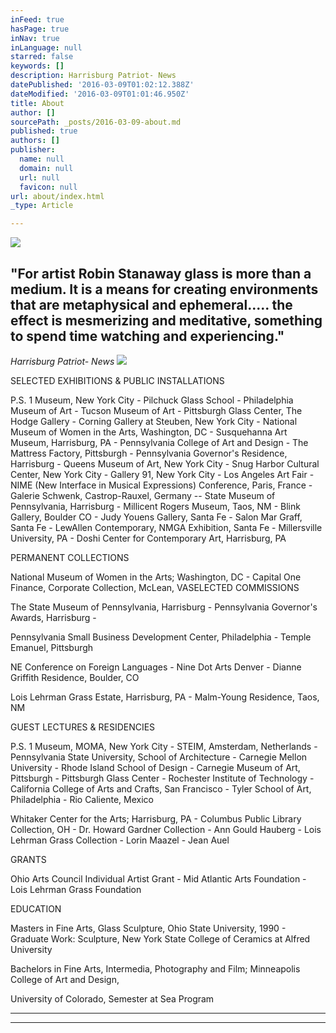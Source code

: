 ```yaml
---
inFeed: true
hasPage: true
inNav: true
inLanguage: null
starred: false
keywords: []
description: Harrisburg Patriot- News
datePublished: '2016-03-09T01:02:12.388Z'
dateModified: '2016-03-09T01:01:46.950Z'
title: About
author: []
sourcePath: _posts/2016-03-09-about.md
published: true
authors: []
publisher:
  name: null
  domain: null
  url: null
  favicon: null
url: about/index.html
_type: Article

---
```

![](https://the-grid-user-content.s3-us-west-2.amazonaws.com/a2b5d489-e69a-4ed2-a8b4-69a4634d2301.jpg)

## "For artist Robin Stanaway glass is more than a medium. It is a means for creating environments that are metaphysical and ephemeral..... the effect is mesmerizing and meditative, something to spend time watching and experiencing."

_Harrisburg Patriot- News_
![](https://the-grid-user-content.s3-us-west-2.amazonaws.com/c516d827-c040-4b7f-af36-9fa559704a4c.jpg)

SELECTED EXHIBITIONS & PUBLIC INSTALLATIONS

P.S. 1 Museum, New York City  -  Pilchuck Glass School  -   Philadelphia Museum of Art  -  Tucson Museum of Art - Pittsburgh Glass Center, The Hodge Gallery  -  Corning Gallery at Steuben, New York City  -  National Museum of Women in the Arts, Washington, DC  -  Susquehanna Art Museum, Harrisburg, PA  -  Pennsylvania College of Art and Design  -  The Mattress Factory, Pittsburgh  -  Pennsylvania Governor's Residence, Harrisburg  -  Queens Museum of Art, New York City  -  Snug Harbor Cultural Center,  New York City  -  Gallery 91, New York City  -  Los Angeles Art Fair  -  NIME (New Interface in Musical Expressions) Conference, Paris, France  -  Galerie Schwenk, Castrop-Rauxel, Germany  --   State Museum of Pennsylvania, Harrisburg  -  Millicent Rogers Museum, Taos, NM  -  Blink Gallery, Boulder CO - Judy Youens Gallery, Santa Fe - Salon Mar Graff, Santa Fe - LewAllen Contemporary, NMGA Exhibition, Santa Fe  -  Millersville University, PA -  Doshi Center for Contemporary Art, Harrisburg, PA

PERMANENT COLLECTIONS

National Museum of Women in the Arts; Washington, DC  -  Capital One Finance, Corporate Collection, McLean, VASELECTED COMMISSIONS

The State Museum of Pennsylvania, Harrisburg  -  Pennsylvania Governor's Awards, Harrisburg  -

Pennsylvania Small Business Development Center, Philadelphia  -  Temple Emanuel, Pittsburgh

NE Conference on Foreign Languages  -  Nine Dot Arts Denver  -  Dianne Griffith Residence, Boulder, CO

Lois Lehrman Grass Estate, Harrisburg, PA   -  Malm-Young Residence, Taos, NM

GUEST LECTURES & RESIDENCIES

P.S. 1 Museum, MOMA, New York City  -  STEIM, Amsterdam, Netherlands  -  Pennsylvania State University, School of Architecture  -  Carnegie Mellon University  -  Rhode Island School of Design  -  Carnegie Museum of Art, Pittsburgh  - Pittsburgh Glass Center  - Rochester Institute of Technology  -  California College of Arts and Crafts, San Francisco  - Tyler School of Art, Philadelphia  -  Rio Caliente, Mexico

Whitaker Center for the Arts; Harrisburg, PA  -  Columbus Public Library Collection, OH  -  Dr. Howard Gardner Collection   -  Ann Gould Hauberg   -  Lois Lehrman Grass Collection  -  Lorin Maazel  -  Jean Auel

GRANTS

Ohio Arts Council Individual Artist Grant  -  Mid Atlantic Arts Foundation  -  Lois Lehrman Grass Foundation

EDUCATION

Masters in Fine Arts, Glass Sculpture,  Ohio State University, 1990  -  Graduate Work: Sculpture, New York State College of Ceramics at Alfred University

Bachelors in Fine Arts, Intermedia, Photography and Film;  Minneapolis College of Art and Design,

University of Colorado, Semester at Sea Program

********************

****